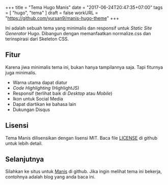 +++
title = "Tema Hugo Manis"
date = "2017-06-24T20:47:35+07:00"
tags = [
  "hugo", "tema"
]
draft = false
workURL = "https://github.com/yursan9/manis-hugo-theme"
+++

Ini adalah sebuah tema yang minimalis dan responsif untuk *Static Site Generator* Hugo. Dibangun dengan memanfaatkan normalize.css dan terinspirasi dari Skeleton CSS.

## Fitur

Karena jiwa minimalis tema ini, bukan hanya tampilannya saja. Tapi fiturnya juga minimalis.

- Warna utama dapat diatur
- *Code Highlighting* (HighlightJS)
- Responsif (terlihat baik di *Desktop* atau *Mobile*)
- Ikon untuk Social Media
- Dapat diartikan ke bahasa lain
- Dukungan Disqus

## Lisensi

Tema Manis dilisensikan dengan lisensi MIT. Baca file [LICENSE](https://github.com/yursan9/manis-hugo-theme/blob/master/LICENSE.md) di github untuk lebih detail.

## Selanjutnya

Silahkan ke situs untuk [Manis](https://github.com/yursan9/manis-hugo-theme) di github. Jika ingin melihat tema ini bekerja, contohnya adalah blog yang anda baca ini.
